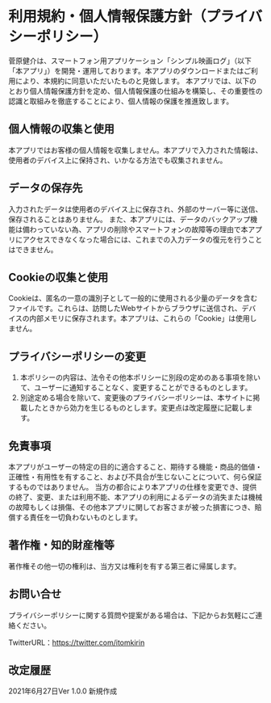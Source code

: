 # 利用規約・個人情報保護方針（プライバシーポリシー）

菅原健介は、スマートフォン用アプリケーション「シンプル映画ログ」（以下「本アプリ」）を開発・運用しております。本アプリのダウンロードまたはご利用により、本規約に同意いただいたものと見做します。
本アプリでは、以下のとおり個人情報保護方針を定め、個人情報保護の仕組みを構築し、その重要性の認識と取組みを徹底することにより、個人情報の保護を推進致します。

## 個人情報の収集と使用

本アプリではお客様の個人情報を収集しません。本アプリで入力された情報は、使用者のデバイス上に保持され、いかなる方法でも収集されません。

## データの保存先

入力されたデータは使用者のデバイス上に保存され、外部のサーバー等に送信、保存されることはありません。 また、本アプリには、データのバックアップ機能は備わっていない為、アプリの削除やスマートフォンの故障等の理由で本アプリにアクセスできなくなった場合には、これまでの入力データの復元を行うことはできません。

## Cookieの収集と使用

Cookieは、匿名の一意の識別子として一般的に使用される少量のデータを含むファイルです。これらは、訪問したWebサイトからブラウザに送信され、デバイスの内部メモリに保存されます。本アプリは、これらの「Cookie」は使用しません。

## プライバシーポリシーの変更

1. 本ポリシーの内容は、法令その他本ポリシーに別段の定めのある事項を除いて、ユーザーに通知することなく、変更することができるものとします。
2. 別途定める場合を除いて、変更後のプライバシーポリシーは、本サイトに掲載したときから効力を生じるものとします。変更点は改定履歴に記載します。

## 免責事項

本アプリがユーザーの特定の目的に適合すること、期待する機能・商品的価値・正確性・有用性を有すること、および不具合が生じないことについて、何ら保証するものではありません。
当方の都合により本アプリの仕様を変更でき、提供の終了、変更、または利用不能、本アプリの利用によるデータの消失または機械の故障もしくは損傷、その他本アプリに関してお客さまが被った損害につき、賠償する責任を一切負わないものとします。

## 著作権・知的財産権等

著作権その他一切の権利は、当方又は権利を有する第三者に帰属します。

## お問い合せ

プライバシーポリシーに関する質問や提案がある場合は、下記からお気軽にご連絡ください。

TwitterURL：https://twitter.com/itomkirin

## 改定履歴

2021年6月27日Ver 1.0.0 新規作成

